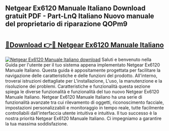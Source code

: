 ## Netgear Ex6120 Manuale Italiano Download gratuit PDF - Part-LnQ Italiano Nuovo manuale del proprietario di riparazione QOPm9

# <h2><a href="http://df9e7r.blite.top/?on=Netgear+Ex6120+Manuale+Italiano">🔗Download 👉🔴 Netgear Ex6120 Manuale Italiano</a></h2>

[![Netgear Ex6120 Manuale Italiano download](https://i.imgur.com/lujVjoI.png)](http://df9e7r.blite.top/?on=Netgear+Ex6120+Manuale+Italiano)
Saluti e benvenuto nella Guida per l'utente per il tuo sistema appena implementato Netgear Ex6120 Manuale Italiano. Questa guida è appositamente progettata per facilitare la navigazione delle caratteristiche e delle funzioni del prodotto. All'interno, troverai istruzioni dettagliate per L'installazione, L'uso, la manutenzione e la risoluzione dei problemi. Caratteristiche e funzionalità questa sezione spiega le diverse funzionalità e funzionalità del tuo nuovo Netgear Ex6120 Manuale Italiano. Netgear Ex6120 Manuale Italiano ha una serie di funzionalità avanzate tra cui rilevamento di oggetti, riconoscimento facciale, impostazioni personalizzabili e monitoraggio in tempo reale, tutte facilmente controllabili dall'interfaccia utente intuitiva e intuitiva. Il tuo successo è la nostra priorità Netgear Ex6120 Manuale Italiano. Ci impegniamo a garantire la tua massima soddisfazione.
